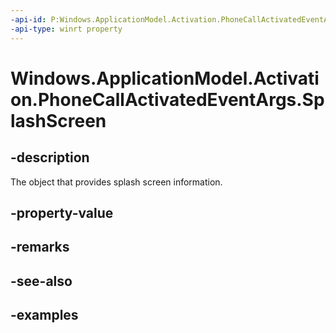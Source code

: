 ```yaml
---
-api-id: P:Windows.ApplicationModel.Activation.PhoneCallActivatedEventArgs.SplashScreen
-api-type: winrt property
---
```


# Windows.ApplicationModel.Activation.PhoneCallActivatedEventArgs.SplashScreen

<!--
public Windows.ApplicationModel.Activation.SplashScreen SplashScreen { get; }
-->


## -description

The object that provides splash screen information.

## -property-value

## -remarks

## -see-also

## -examples


